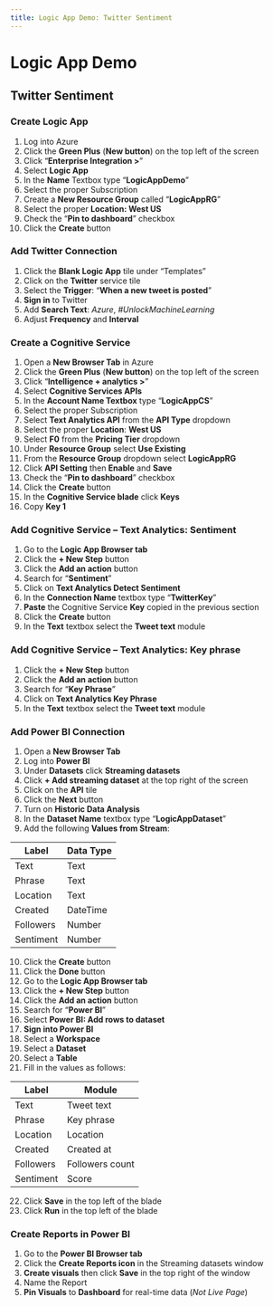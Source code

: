 ```yaml
---
title: Logic App Demo: Twitter Sentiment
---
```


# Logic App Demo
## Twitter Sentiment

### Create Logic App
1.  Log into Azure
2.  Click the **Green Plus** (**New button**) on the top left of the screen
3.	Click “**Enterprise Integration >**”
4.	Select **Logic App**
5.	In the **Name** Textbox type “**LogicAppDemo**”
6.	Select the proper Subscription
7.	Create a **New Resource Group** called “**LogicAppRG**”
8.	Select the proper **Location: West US**
9.	Check the “**Pin to dashboard**” checkbox
10.	Click the **Create** button

### Add Twitter Connection
1.	Click the **Blank Logic App** tile under “Templates”
2.	Click on the **Twitter** service tile
3.	Select the **Trigger**: “**When a new tweet is posted**”
4.	**Sign in** to Twitter
5.	Add **Search Text**: *Azure*, *#UnlockMachineLearning*
6.	Adjust **Frequency** and **Interval**

### Create a Cognitive Service
1.	Open a **New Browser Tab** in Azure
2.	Click the **Green Plus** (**New button**) on the top left of the screen
3.	Click “**Intelligence + analytics >**”
4.	Select **Cognitive Services APIs**
5.	In the **Account Name Textbox** type “**LogicAppCS**”
6.	Select the proper Subscription
7.	Select **Text Analytics API** from the **API Type** dropdown
8.	Select the proper **Location**: **West US**
9.	Select **F0** from the **Pricing Tier** dropdown
10.	Under **Resource Group** select **Use Existing**
11.	From the **Resource Group** dropdown select **LogicAppRG**
12.	Click **API Setting** then **Enable** and **Save**
13.	Check the “**Pin to dashboard**” checkbox
14.	Click the **Create** button
15.	In the **Cognitive Service blade** click **Keys** 
16.	Copy **Key 1**

### Add Cognitive Service – Text Analytics: Sentiment
1.	Go to the **Logic App Browser tab**
2.	Click the **+ New Step** button
3.	Click the **Add an action** button
4.	Search for “**Sentiment**”
5.	Click on **Text Analytics Detect Sentiment**
6.	In the **Connection Name** textbox type “**TwitterKey**”
7.	**Paste** the Cognitive Service **Key** copied in the previous section
8.	Click the **Create** button
9.	In the **Text** textbox select the **Tweet text** module

### Add Cognitive Service – Text Analytics: Key phrase
1.	Click the **+ New Step** button
2.	Click the **Add an action** button
3.	Search for “**Key Phrase**”
4.	Click on **Text Analytics Key Phrase**
5.	In the **Text** textbox select the **Tweet text** module

### Add Power BI Connection
1.	Open a **New Browser Tab**
2.	Log into **Power BI**
3.	Under **Datasets** click **Streaming datasets**
4.	Click **+ Add streaming dataset** at the top right of the screen
5.	Click on the **API** tile
6.	Click the **Next** button
7.	Turn on **Historic Data Analysis**
8.	In the **Dataset Name** textbox type “**LogicAppDataset**”
9.	Add the following **Values from Stream**:

Label | Data Type
---- | ----
Text | Text
Phrase | Text
Location | Text
Created | DateTime
Followers | Number
Sentiment | Number

10.	Click the **Create** button
11.	Click the **Done** button
12.	Go to the **Logic App Browser tab**
13.	Click the **+ New Step** button
14.	Click the **Add an action** button
15.	Search for “**Power BI**”
16.	Select **Power BI: Add rows to dataset**
17.	**Sign into Power BI**
18.	Select a **Workspace**
19.	Select a **Dataset**
20.	Select a **Table**
21.	Fill in the values as follows:

Label | Module
---- | ----
Text | Tweet text
Phrase | Key phrase
Location | Location
Created | Created at
Followers | Followers count
Sentiment | Score

22.	Click **Save** in the top left of the blade
23.	Click **Run** in the top left of the blade

### Create Reports in Power BI
1.	Go to the **Power BI Browser tab**
2.	Click the **Create Reports icon** in the Streaming datasets window
3.	**Create visuals** then click **Save** in the top right of the window
4.	Name the Report
5.	**Pin Visuals** to **Dashboard** for real-time data (*Not Live Page*)
